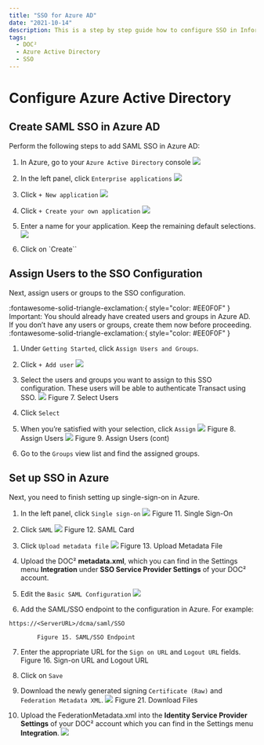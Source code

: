 ```yaml
---
title: "SSO for Azure AD"
date: "2021-10-14"
description: This is a step by step guide how to configure SSO in Infor Cloud. Starting with the prerequisites, getting access to the cloud and checking it to add a new service provider.
tags:
  - DOC²
  - Azure Active Directory
  - SSO
---
```


# Configure Azure Active Directory

## Create SAML SSO in Azure AD

Perform the following steps to add SAML SSO in Azure AD:

1. In Azure, go to your `Azure Active Directory` console
![](/_images/doc2/SSO/Azure_1.png)

2. In the left panel, click `Enterprise applications`
![](/_images/doc2/SSO/Azure_2.png)

3. Click `+ New application`
![](/_images/doc2/SSO/Azure_3.png)

4. Click `+ Create your own application`
![](/_images/doc2/SSO/Azure_4.png)

5. Enter a name for your application. Keep the remaining default selections.
![](/_images/doc2/SSO/Azure_5.png)

6. Click on `Create``


## Assign Users to the SSO Configuration

Next, assign users or groups to the SSO configuration.

:fontawesome-solid-triangle-exclamation:{ style="color: #EE0F0F" }
Important: You should already have created users and groups in Azure AD. If you don’t have any users or groups, create them now before proceeding.
:fontawesome-solid-triangle-exclamation:{ style="color: #EE0F0F" }

1. Under `Getting Started`, click `Assign Users and Groups`.

2. Click `+ Add user`
![](/_images/doc2/SSO/Azure_6.png)

3. Select the users and groups you want to assign to this SSO configuration. These users will be able to authenticate Transact using SSO.
![](/_images/doc2/SSO/Azure_7.png)
            Figure 7. Select Users


4. Click `Select`

5. When you’re satisfied with your selection, click `Assign`
![](/_images/doc2/SSO/Azure_8.png)
            Figure 8. Assign Users
![](/_images/doc2/SSO/Azure_9.png)
            Figure 9. Assign Users (cont)

6. Go to the `Groups` view list and find the assigned groups.


## Set up SSO in Azure

Next, you need to finish setting up single-sign-on in Azure.

1. In the left panel, click `Single sign-on`
![](/_images/doc2/SSO/Azure_10.png)
            Figure 11. Single Sign-On

2. Click `SAML`
![](/_images/doc2/SSO/Azure_11.png)
            Figure 12. SAML Card

3. Click `Upload metadata file`
![](/_images/doc2/SSO/Azure_12.png)
            Figure 13. Upload Metadata File

4. Upload the DOC² **metadata.xml**, which you can find in the Settings menu **Integration** under **SSO Service Provider Settings** of your DOC² account.

5. Edit the `Basic SAML Configuration`
![](/_images/doc2/SSO/Azure_13.png)

6. Add the SAML/SSO endpoint to the configuration in Azure. For example: 
```
https://<ServerURL>/dcma/saml/SSO
```
            Figure 15. SAML/SSO Endpoint

7. Enter the appropriate URL for the `Sign on URL` and `Logout URL` fields.
            Figure 16. Sign-on URL and Logout URL

8. Click on `Save`

9. Download the newly generated signing `Certificate (Raw)` and `Federation Metadata XML`.
![](/_images/doc2/SSO/Azure_14.png)
                Figure 21. Download Files

10. Upload the FederationMetadata.xml into the **Identity Service Provider Settings** of your DOC² account which you can find in the Settings menu **Integration**.
![](/_images/doc2/SSO/Azure_15.png)






